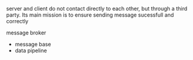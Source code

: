 
server and client do not contact directly to each other, but through a third party. Its main mission is to ensure sending message sucessfull and correctly

message broker
- message base
- data pipeline

